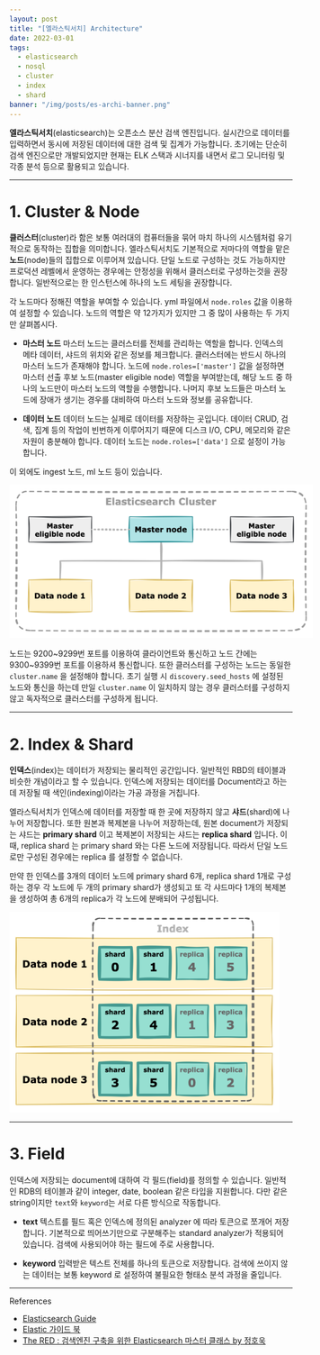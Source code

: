 ```yaml
---
layout: post
title: "[엘라스틱서치] Architecture"
date: 2022-03-01
tags:
  - elasticsearch
  - nosql
  - cluster
  - index
  - shard
banner: "/img/posts/es-archi-banner.png"
---
```


**엘라스틱서치**(elasticsearch)는 오픈소스 분산 검색 엔진입니다.
실시간으로 데이터를 입력하면서 동시에 저장된 데이터에 대한 검색 및 집계가 가능합니다.
초기에는 단순히 검색 엔진으로만 개발되었지만 현재는 ELK 스택과 시너지를 내면서 로그 모니터링 및 각종 분석 등으로 활용되고 있습니다.

---

# 1. Cluster & Node

**클러스터**(cluster)라 함은 보통 여러대의 컴퓨터들을 묶어 마치 하나의 시스템처럼 유기적으로 동작하는 집합을 의미합니다.
엘라스틱서치도 기본적으로 저마다의 역할을 맡은 **노드**(node)들의 집합으로 이루어져 있습니다.
단일 노드로 구성하는 것도 가능하지만 프로덕션 레벨에서 운영하는 경우에는 안정성을 위해서 클러스터로 구성하는것을 권장합니다.
일반적으로는 한 인스턴스에 하나의 노드 세팅을 권장합니다.

각 노드마다 정해진 역할을 부여할 수 있습니다.
yml 파일에서 `node.roles` 값을 이용하여 설정할 수 있습니다.
노드의 역할은 약 12가지가 있지만 그 중 많이 사용하는 두 가지만 살펴봅시다.

- **마스터 노드**
마스터 노드는 클러스터를 전체를 관리하는 역할을 합니다.
인덱스의 메타 데이터, 샤드의 위치와 같은 정보를 체크합니다.
클러스터에는 반드시 하나의 마스터 노드가 존재해야 합니다.
노드에 `node.roles=['master']` 값을 설정하면 마스터 선출 후보 노드(master eligible node) 역할을 부여받는데, 해당 노드 중 하나의 노드만이 마스터 노드의 역할을 수행합니다.
나머지 후보 노드들은 마스터 노드에 장애가 생기는 경우를 대비하여 마스터 노드와 정보를 공유합니다. 

- **데이터 노드** 
데이터 노드는 실제로 데이터를 저장하는 곳입니다.
데이터 CRUD, 검색, 집계 등의 작업이 빈번하게 이루어지기 때문에 디스크 I/O, CPU, 메모리와 같은 자원이 충분해야 합니다.
데이터 노드는 `node.roles=['data']` 으로 설정이 가능합니다.

이 외에도 ingest 노드, ml 노드 등이 있습니다.

<img src="/img/posts/es-archi-cluster.png" style="max-width:540px"/>

노드는 9200~9299번 포트를 이용하여 클라이언트와 통신하고 노드 간에는 9300~9399번 포트를 이용하셔 통신합니다.
또한 클러스터를 구성하는 노드는 동일한 `cluster.name` 을 설정해야 합니다.
초기 실행 시 `discovery.seed_hosts` 에 설정된 노드와 통신을 하는데 만일 `cluster.name` 이 일치하지 않는 경우 클러스터를 구성하지 않고 독자적으로 클러스터를 구성하게 됩니다.

---

# 2. Index & Shard

**인덱스**(index)는 데이터가 저장되는 물리적인 공간입니다. 일반적인 RBD의 테이블과 비슷한 개념이라고 할 수 있습니다.
인덱스에 저장되는 데이터를 Document라고 하는데 저장될 때 색인(indexing)이라는 가공 과정을 거칩니다.

엘라스틱서치가 인덱스에 데이터를 저장할 때 한 곳에 저장하지 않고 **샤드**(shard)에 나누어 저장합니다.
또한 원본과 복제본을 나누어 저장하는데, 원본 document가 저장되는 샤드는 **primary shard** 이고 복제본이 저장되는 샤드는 **replica shard** 입니다.
이때, replica shard 는 primary shard 와는 다른 노드에 저장됩니다.
따라서 단일 노드로만 구성된 경우에는 replica 를 설정할 수 없습니다.

만약 한 인덱스를 3개의 데이터 노드에 primary shard 6개, replica shard 1개로 구성하는 경우 각 노드에 두 개의 primary shard가 생성되고 또 각 샤드마다 1개의 복제본을 생성하여 총 6개의 replica가 각 노드에 분배되어 구성됩니다.

<img src="/img/posts/es-archi-shard.png" style="max-width:480px"/>

---

# 3. Field
인덱스에 저장되는 document에 대하여 각 필드(field)를 정의할 수 있습니다. 
일반적인 RDB의 테이블과 같이 integer, date, boolean 같은 타입을 지원합니다.
다만 같은 string이지만 `text`와 `keyword`는 서로 다른 방식으로 작동합니다.

- **text**
텍스트를 필드 혹은 인덱스에 정의된 analyzer 에 따라 토큰으로 쪼개어 저장합니다.
기본적으로 띄어쓰기만으로 구분해주는 standard analyzer가 적용되어 있습니다.
검색에 사용되어야 하는 필드에 주로 사용합니다.

- **keyword**
입력받은 텍스트 전체를 하나의 토큰으로 저장합니다.
검색에 쓰이지 않는 데이터는 보통 keyword 로 설정하여 불필요한 형태소 분석 과정을 줄입니다.

---

References

- [Elasticsearch Guide](https://www.elastic.co/guide/en/elasticsearch/reference/current/index.html)
- [Elastic 가이드 북](https://esbook.kimjmin.net/)
- [The RED : 검색엔진 구축을 위한 Elasticsearch 마스터 클래스 by 정호욱](https://fastcampus.co.kr/data_red_jhw)
